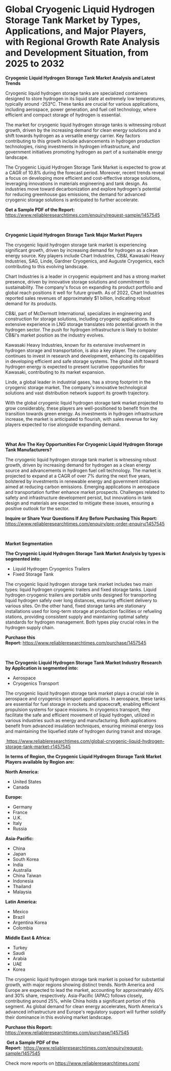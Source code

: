 <p><h1>Global Cryogenic Liquid Hydrogen Storage Tank Market by Types, Applications, and Major Players, with Regional Growth Rate Analysis and Development Situation, from 2025 to 2032</h1></p><p><strong>Cryogenic Liquid Hydrogen Storage Tank Market Analysis and Latest Trends</strong></p>
<p><p>Cryogenic liquid hydrogen storage tanks are specialized containers designed to store hydrogen in its liquid state at extremely low temperatures, typically around -253°C. These tanks are crucial for various applications, including aerospace, power generation, and fuel cell technology, where efficient and compact storage of hydrogen is essential. </p><p>The market for cryogenic liquid hydrogen storage tanks is witnessing robust growth, driven by the increasing demand for clean energy solutions and a shift towards hydrogen as a versatile energy carrier. Key factors contributing to this growth include advancements in hydrogen production technologies, rising investments in hydrogen infrastructure, and government initiatives promoting hydrogen as part of a sustainable energy landscape.</p><p>The Cryogenic Liquid Hydrogen Storage Tank Market is expected to grow at a CAGR of 10.8% during the forecast period. Moreover, recent trends reveal a focus on developing more efficient and cost-effective storage solutions, leveraging innovations in materials engineering and tank design. As industries move toward decarbonization and explore hydrogen's potential for reducing greenhouse gas emissions, the demand for advanced cryogenic storage solutions is anticipated to further accelerate.</p></p>
<p><strong>Get a Sample PDF of the Report:&nbsp;</strong> <a href="https://www.reliableresearchtimes.com/enquiry/request-sample/1457545?utm_campaign=3363&utm_medium=2&utm_source=Github&utm_content=ia&utm_term=30032025&utm_id=cryogenic-liquid-hydrogen-storage-tank">https://www.reliableresearchtimes.com/enquiry/request-sample/1457545</a></p>
<p>&nbsp;</p>
<p><strong>Cryogenic Liquid Hydrogen Storage Tank Major Market Players</strong></p>
<p><p>The cryogenic liquid hydrogen storage tank market is experiencing significant growth, driven by increasing demand for hydrogen as a clean energy source. Key players include Chart Industries, CB&I, Kawasaki Heavy Industries, SAG, Linde, Gardner Cryogenics, and Auguste Cryogenics, each contributing to this evolving landscape.</p><p>Chart Industries is a leader in cryogenic equipment and has a strong market presence, driven by innovative storage solutions and commitment to sustainability. The company's focus on expanding its product portfolio and global reach positions it well for future growth. As of 2022, Chart Industries reported sales revenues of approximately $1 billion, indicating robust demand for its products.</p><p>CB&I, part of McDermott International, specializes in engineering and construction for storage solutions, including cryogenic applications. Its extensive experience in LNG storage translates into potential growth in the hydrogen sector. The push for hydrogen infrastructure is likely to bolster CB&I's market position as the industry evolves.</p><p>Kawasaki Heavy Industries, known for its extensive involvement in hydrogen storage and transportation, is also a key player. The company continues to invest in research and development, enhancing its capabilities in developing efficient and safe storage systems. The global shift toward hydrogen energy is expected to present lucrative opportunities for Kawasaki, contributing to its market expansion.</p><p>Linde, a global leader in industrial gases, has a strong footprint in the cryogenic storage market. The company's innovative technological solutions and vast distribution network support its growth trajectory. </p><p>With the global cryogenic liquid hydrogen storage tank market projected to grow considerably, these players are well-positioned to benefit from the transition towards green energy. As investments in hydrogen infrastructure increase, the market is anticipated to flourish, with sales revenue for key players expected to rise alongside expanding demand.</p></p>
<p>&nbsp;</p>
<p><strong>What Are The Key Opportunities For Cryogenic Liquid Hydrogen Storage Tank Manufacturers?</strong></p>
<p><p>The cryogenic liquid hydrogen storage tank market is witnessing robust growth, driven by increasing demand for hydrogen as a clean energy source and advancements in hydrogen fuel cell technology. The market is projected to expand at a CAGR of over 7% during the next five years, bolstered by investments in renewable energy and government initiatives aimed at reducing carbon emissions. Emerging applications in aerospace and transportation further enhance market prospects. Challenges related to safety and infrastructure development persist, but innovations in tank design and materials are expected to mitigate these issues, ensuring a positive outlook for the sector.</p></p>
<p><strong>Inquire or Share Your Questions If Any Before Purchasing This Report:</strong> <a href="https://www.reliableresearchtimes.com/enquiry/pre-order-enquiry/1457545?utm_campaign=3363&utm_medium=2&utm_source=Github&utm_content=ia&utm_term=30032025&utm_id=cryogenic-liquid-hydrogen-storage-tank">https://www.reliableresearchtimes.com/enquiry/pre-order-enquiry/1457545</a></p>
<p>&nbsp;</p>
<p><strong>Market Segmentation</strong></p>
<p><strong>The Cryogenic Liquid Hydrogen Storage Tank Market Analysis by types is segmented into:</strong></p>
<p><ul><li>Liquid Hydrogen Cryogenics Trailers</li><li>Fixed Storage Tank</li></ul></p>
<p><p>The cryogenic liquid hydrogen storage tank market includes two main types: liquid hydrogen cryogenic trailers and fixed storage tanks. Liquid hydrogen cryogenic trailers are portable units designed for transporting liquid hydrogen safely over long distances, ensuring efficient delivery to various sites. On the other hand, fixed storage tanks are stationary installations used for long-term storage at production facilities or refueling stations, providing consistent supply and maintaining optimal safety standards for hydrogen management. Both types play crucial roles in the hydrogen supply chain.</p></p>
<p><strong>Purchase this Report:&nbsp;</strong><a href="https://www.reliableresearchtimes.com/purchase/1457545?utm_campaign=3363&utm_medium=2&utm_source=Github&utm_content=ia&utm_term=30032025&utm_id=cryogenic-liquid-hydrogen-storage-tank">https://www.reliableresearchtimes.com/purchase/1457545</a></p>
<p>&nbsp;</p>
<p><strong>The Cryogenic Liquid Hydrogen Storage Tank Market Industry Research by Application is segmented into:</strong></p>
<p><ul><li>Aerospace</li><li>Cryogenics Transport</li></ul></p>
<p><p>The cryogenic liquid hydrogen storage tank market plays a crucial role in aerospace and cryogenics transport applications. In aerospace, these tanks are essential for fuel storage in rockets and spacecraft, enabling efficient propulsion systems for space missions. In cryogenics transport, they facilitate the safe and efficient movement of liquid hydrogen, utilized in various industries such as energy and manufacturing. Both applications benefit from advanced insulation techniques, ensuring minimal energy loss and maintaining the liquefied state of hydrogen during transit and storage.</p></p>
<p><a href="https://www.reliableresearchtimes.com/global-cryogenic-liquid-hydrogen-storage-tank-market-r1457545?utm_campaign=3363&utm_medium=2&utm_source=Github&utm_content=ia&utm_term=30032025&utm_id=cryogenic-liquid-hydrogen-storage-tank">&nbsp;https://www.reliableresearchtimes.com/global-cryogenic-liquid-hydrogen-storage-tank-market-r1457545</a></p>
<p><strong>In terms of Region, the Cryogenic Liquid Hydrogen Storage Tank Market Players available by Region are:</strong></p>
<p>
    <p> <strong> North America: </strong>
        <ul>
            <li>United States</li>
            <li>Canada</li>
        </ul>
        </p> 
    <p> <strong> Europe: </strong>
        <ul>
            <li>Germany</li>
            <li>France</li>
            <li>U.K.</li>
            <li>Italy</li>
            <li>Russia</li>
        </ul>
        </p> 
    <p> <strong> Asia-Pacific: </strong>
        <ul>
            <li>China</li>
            <li>Japan</li>
            <li>South Korea</li>
            <li>India</li>
            <li>Australia</li>
            <li>China Taiwan</li>
            <li>Indonesia</li>
            <li>Thailand</li>
            <li>Malaysia</li>
        </ul>
        </p> 
    <p> <strong> Latin America: </strong>
        <ul>
            <li>Mexico</li>
            <li>Brazil</li>
            <li>Argentina Korea</li>
            <li>Colombia</li>
        </ul>
        </p> 
    <p> <strong> Middle East & Africa: </strong>
        <ul>
            <li>Turkey</li>
            <li>Saudi</li>
            <li>Arabia</li>
            <li>UAE</li>
            <li>Korea</li>
        </ul>
    </p>
    </p>
<p><p>The cryogenic liquid hydrogen storage tank market is poised for substantial growth, with major regions showing distinct trends. North America and Europe are expected to lead the market, accounting for approximately 40% and 30% share, respectively. Asia-Pacific (APAC) follows closely, contributing around 25%, while China holds a significant portion of this segment. As global demand for clean energy accelerates, North America's advanced infrastructure and Europe's regulatory support will further solidify their dominance in this evolving market landscape.</p></p>
<p><strong>Purchase this Report: </strong><a href="https://www.reliableresearchtimes.com/purchase/1457545?utm_campaign=3363&utm_medium=2&utm_source=Github&utm_content=ia&utm_term=30032025&utm_id=cryogenic-liquid-hydrogen-storage-tank">https://www.reliableresearchtimes.com/purchase/1457545</a></p>
<p>&nbsp;<strong>Get a Sample PDF of the Report:&nbsp;&nbsp;</strong><a href="https://www.reliableresearchtimes.com/enquiry/request-sample/1457545?utm_campaign=3363&utm_medium=2&utm_source=Github&utm_content=ia&utm_term=30032025&utm_id=cryogenic-liquid-hydrogen-storage-tank">https://www.reliableresearchtimes.com/enquiry/request-sample/1457545</a></p>
<p><strong></strong></p>
<p>Check more reports on <a href="https://www.reliableresearchtimes.com/?utm_campaign=3363&utm_medium=2&utm_source=Github&utm_content=ia&utm_term=30032025&utm_id=cryogenic-liquid-hydrogen-storage-tank">https://www.reliableresearchtimes.com/</a></p>